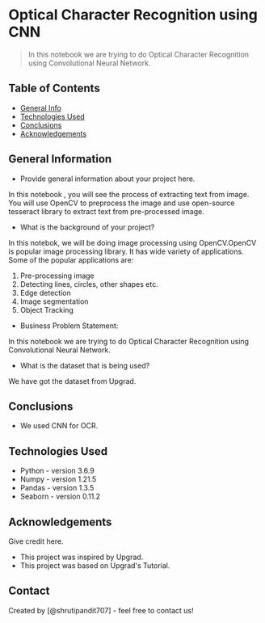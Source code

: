 # Optical Character Recognition using CNN

> In this notebook we are trying to do Optical Character Recognition using Convolutional Neural Network.

## Table of Contents
* [General Info](#general-information)
* [Technologies Used](#technologies-used)
* [Conclusions](#conclusions)
* [Acknowledgements](#acknowledgements)

<!-- You can include any other section that is pertinent to your problem -->

## General Information
- Provide general information about your project here.

In this notebook , you will see the process of extracting text from image. You will use OpenCV to preprocess the image and use open-source tesseract library to extract text from pre-processed image.

- What is the background of your project?

In this notebok, we will be doing image processing using OpenCV.OpenCV is popular image processing library. It has wide variety of applications. Some of the popular applications are:
1. Pre-processing image
2. Detecting lines, circles, other shapes etc.
3. Edge detection
4. Image segmentation
5. Object Tracking

- Business Problem Statement:

In this notebook we are trying to do Optical Character Recognition using Convolutional Neural Network.

- What is the dataset that is being used?

We have got the dataset from Upgrad.

<!-- You don't have to answer all the questions - just the ones relevant to your project. -->

## Conclusions
- We used CNN for OCR.

<!-- You don't have to answer all the questions - just the ones relevant to your project. -->


## Technologies Used
- Python - version 3.6.9
- Numpy - version 1.21.5
- Pandas - version 1.3.5
- Seaborn - version 0.11.2


<!-- As the libraries versions keep on changing, it is recommended to mention the version of library used in this project -->

## Acknowledgements
Give credit here.
- This project was inspired by Upgrad.
- This project was based on Upgrad's Tutorial.


## Contact
Created by [@shrutipandit707] - feel free to contact us!


<!-- Optional -->
<!-- ## License -->
<!-- This project is open source and available under the [... License](). -->

<!-- You don't have to include all sections - just the one's relevant to your project -->
